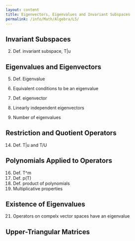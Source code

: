 ```yaml
---
layout: content
title: Eigenvectors, Eigenvalues and Invariant Subspaces
permalink: /info/Math/Algebra/L5/
---
```

## Invariant Subspaces
2) Def. invariant subspace, T|u

## Eigenvalues and Eigenvectors
5) Def. Eigenvalue
6) Equivalent conditions to be an eigenvalue
7) Def. eigenvector

10) Linearly independent eigenvectors
13) Number of eigenvalues

## Restriction and Quotient Operators
14) Def. T|u and T/U

## Polynomials Applied to Operators
16) Def. T^m
17) Def. p(T)
19) Def. product of polynomials
20) Multiplicative properties


## Existence of Eigenvalues
21) Operators on compelx vector spaces have an eigenvalue



## Upper-Triangular Matrices



